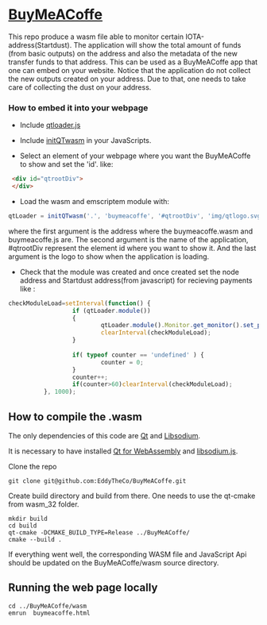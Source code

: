 # [BuyMeACoffe](https://eddytheco.github.io/BuyMeACoffe/wasm/index.html)

This repo produce a wasm file able to monitor certain IOTA-address(Startdust).
The application will show the total amount of funds (from basic outputs) on the address and also the metadata of the new transfer funds to that address.
This can be used as a BuyMeACoffe app that one can embed on your website.
Notice that the application do not collect the new outputs created on your address.
Due to that, one needs to take care of collecting the dust on your address.

### How to embed it into your webpage

* Include [qtloader.js](https://eddytheco.github.io/BuyMeACoffe/wasm/qtloader.js)
* Include [initQTwasm](https://eddytheco.github.io/BuyMeACoffe/wasm/js/initQTwasm.js) in your JavaScripts.

* Select an element of your webpage where you want the BuyMeACoffe to show and set the 'id'.
like:

```html
 <div id="qtrootDiv">
 </div>
```

* Load  the wasm and emscriptem module with:

```js
qtLoader = initQTwasm('.', 'buymeacoffe', '#qtrootDiv', 'img/qtlogo.svg');

```

where the first argument is the address where the buymeacoffe.wasm and buymeacoffe.js are.
The second argument is the name of the application, #qtrootDiv represent the element id where you want to show it.
And the last argument is the logo to show when the application is loading. 

* Check that the module was created and once created set the node address and Startdust address(from javascript) for recieving payments like :

```js
checkModuleLoad=setInterval(function() {
                  if (qtLoader.module())
                  {
                          qtLoader.module().Monitor.get_monitor().set_properties("https://api.testnet.shimmer.network","rms1qrzgmpr0lzvqxzu73qakkvg7v2qd2lngkaf64w256c76vepag4sqs27e25s");
                          clearInterval(checkModuleLoad);
                  }
  
                  if( typeof counter == 'undefined' ) {
                          counter = 0;
                  }
                  counter++;
                  if(counter>60)clearInterval(checkModuleLoad);
          }, 1000);
``` 


## How to compile the .wasm

The only dependencies of this code are [Qt](https://www.qt.io/) and [Libsodium](https://doc.libsodium.org/).

It is necessary to have installed [Qt for WebAssembly](https://doc.qt.io/qt-6/wasm.html) and [libsodium.js](https://github.com/jedisct1/libsodium.js). 

Clone the repo

```console
git clone git@github.com:EddyTheCo/BuyMeACoffe.git 
```

Create build directory and build from there. One needs to use the qt-cmake from wasm_32 folder.

```console
mkdir build 
cd build
qt-cmake -DCMAKE_BUILD_TYPE=Release ../BuyMeACoffe/
cmake --build . 
```

If everything went well, the corresponding WASM file and JavaScript Api should be updated on the BuyMeACoffe/wasm source directory. 

## Running the web page locally
 
```console
cd ../BuyMeACoffe/wasm
emrun  buymeacoffe.html
```

